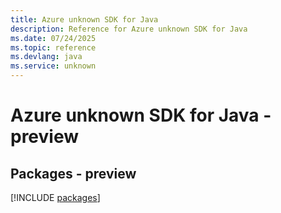```yaml
---
title: Azure unknown SDK for Java
description: Reference for Azure unknown SDK for Java
ms.date: 07/24/2025
ms.topic: reference
ms.devlang: java
ms.service: unknown
---
```

# Azure unknown SDK for Java - preview
## Packages - preview
[!INCLUDE [packages](unknown-index.md)]